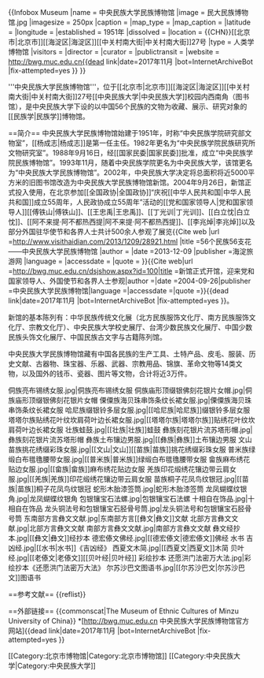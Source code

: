 {{Infobox Museum
|name          = 中央民族大学民族博物馆
|image         = 民大民族博物馆.jpg
|imagesize     = 250px
|caption       =
|map_type      =
|map_caption   = 
|latitude      =
|longitude     =
|established   = 1951年
|dissolved     =
|location      = {{CHN}}[[北京市|北京市]][[海淀区|海淀区]][[中关村南大街|中关村南大街]]27号
|type          = 人类学博物馆
|visitors      = 
|director      = 
|curator       = 
|publictransit = 
|website       = http://bwg.muc.edu.cn{{dead link|date=2017年11月 |bot=InternetArchiveBot |fix-attempted=yes }}
}}

'''中央民族大学民族博物馆'''，位于[[北京市|北京市]][[海淀区|海淀区]][[中关村南大街|中关村南大街]]27号[[中央民族大学|中央民族大学]]校园内西南角（图书馆），是中央民族大学下设的以中国56个民族的文物为收藏、展示、研究对象的[[民族学|民族学]]博物馆。

==简介==
中央民族大学民族博物馆始建于1951年，时称“中央民族学院研究部文物室”，[[杨成志|杨成志]]是第一任主任。1982年更名为“中央民族学院民族研究所文物研究室”。1988年9月16日，经[[国家民委|国家民委]]批准，成立“中央民族学院民族博物馆”。1993年11月，随着中央民族学院更名为中央民族大学，该馆更名为“中央民族大学民族博物馆”。2002年，中央民族大学决定将总面积将近5000平方米的旧图书馆改造为中央民族大学民族博物馆新馆<ref name=hd/>。2004年9月26日，新馆正式投入使用，在北京参加[[全国政协|全国政协]]“庆祝[[中华人民共和国|中华人民共和国]]成立55周年，人民政协成立55周年”活动的[[党和国家领导人|党和国家领导人]][[傅铁山|傅铁山]]、[[王忠禹|王忠禹]]、[[丁光训|丁光训]]、[[白立忱|白立忱]]、[[阿不来提·阿不都热西提|阿不来提·阿不都热西提]]、[[李兆焯|李兆焯]]以及部分外国驻华使节和各界人士共计500余人参观了展览<ref name=hd>{{Cite web |url =http://www.visithaidian.com/2013/1209/28921.html  |title =56个民族56支花——中央民族大学民族博物馆  |author =  |date =2013-12-09  |publisher =海淀旅游网  |language =  |accessdate =  |quote =  }}</ref><ref>{{Cite web|url =http://bwg.muc.edu.cn/dsjshow.aspx?id=100|title =新馆正式开馆，迎来党和国家领导人、外国使节和各界人士参观|author =|date =2004-09-26|publisher =中央民族大学民族博物馆|language =|accessdate =|quote =}}{{dead link|date=2017年11月 |bot=InternetArchiveBot |fix-attempted=yes }}</ref>。

新馆的基本陈列有：中华民族传统文化展（北方民族服饰文化厅、南方民族服饰文化厅、宗教文化厅）、中央民族大学校史展厅、台湾少数民族文化展厅、中国少数民族头饰文化展厅、中国民族古文字与古籍陈列馆。

中央民族大学民族博物馆藏有中国各民族的生产工具、土特产品、皮毛、服装、历史文献、古器物、珠宝器、乐器、武器、宗教用品、锦旗、革命文物等14类文物，以及国外的钱币、瓷器、图片等文物，合计将近3万件。

<gallery>
侗族亮布锡绣女服.jpg|侗族亮布锡绣女服
侗族庙形顶缀银佛刻花银片女帽.jpg|侗族庙形顶缀银佛刻花银片女帽
傈僳族海贝珠串饰条纹长裙女服.jpg|傈僳族海贝珠串饰条纹长裙女服
哈尼族缀银铃多层女服.jpg|[[哈尼族|哈尼族]]缀银铃多层女服
塔塔尔族贴绣花叶纹坎肩荷叶边长裙女服.jpg|[[塔塔尔族|塔塔尔族]]贴绣花叶纹坎肩荷叶边长裙女服
壮族蛙鼓.jpg|[[壮族|壮族]]蛙鼓
彝族刻花银片流苏塔形帽.jpg|彝族刻花银片流苏塔形帽
彝族土布镶边男服.jpg|[[彝族|彝族]]土布镶边男服
文山苗族挑花绣缀彩珠女服.jpg|[[文山|文山]][[苗族|苗族]]挑花绣缀彩珠女服
普米族绿缎白布氆氇腰带女服.jpg|[[普米族|普米族]]绿缎白布氆氇腰带女服
畲族麻布绣花贴边女服.jpg|[[畲族|畲族]]麻布绣花贴边女服
羌族印花缎绣花镶边带云肩女服.jpg|[[羌族|羌族]]印花缎绣花镶边带云肩女服
苗族桐子花凤鸟纹银冠.jpg|[[苗族|苗族]]桐子花凤鸟纹银冠
蛇形木胎漆签筒.jpg|蛇形木胎漆签筒
龙凤蝴蝶纹银角.jpg|龙凤蝴蝶纹银角
包银镶宝石法螺.jpg|包银镶宝石法螺
十相自在饰品.jpg|十相自在饰品
龙头铜法号和包银镶宝石胫骨号筒.jpg|龙头铜法号和包银镶宝石胫骨号筒
东南部方言彝文文献.jpg|东南部方言[[彝文|彝文]]文献
北部方言彝文文献.jpg|北部方言彝文文献
南部方言彝文文献.jpg|南部方言彝文文献
彝文经抄本.jpg|[[彝文|彝文]]经抄本
德宏傣文佛经.jpg|[[德宏傣文|德宏傣文]]佛经
水书 吉凶经.jpg|[[水书|水书]]《吉凶经》
西夏文木简.jpg|[[西夏文|西夏文]]木简
贝叶经.jpg|[[老傣文|老傣文]][[贝叶经|贝叶经]]
彩绘抄本 还愿洪门法密万大法.jpg|彩绘抄本《还愿洪门法密万大法》
尔苏沙巴文图语书.jpg|[[尔苏沙巴文|尔苏沙巴文]]图语书
</gallery>

==参考文献==
{{reflist}}

==外部链接==
{{commonscat|The Museum of Ethnic Cultures of Minzu University of China}}
*[http://bwg.muc.edu.cn 中央民族大学民族博物馆官方网站]{{dead link|date=2017年11月 |bot=InternetArchiveBot |fix-attempted=yes }}

[[Category:北京市博物馆|Category:北京市博物馆]]
[[Category:中央民族大学|Category:中央民族大学]]